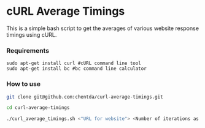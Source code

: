 # cURL Average Timings

This is a simple bash script to get the averages of various website response timings using cURL.

### Requirements
```
sudo apt-get install curl #cURL command line tool
sudo apt-get install bc #bc command line calculator
```

### How to use
```bash
git clone git@github.com:chentda/curl-average-timings.git

cd curl-average-timings

./curl_average_timings.sh <"URL for website"> <Number of iterations as integer>

```
